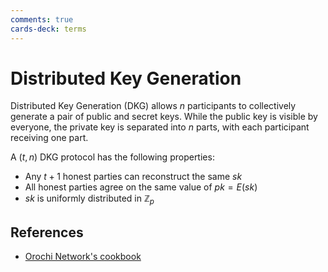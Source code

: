 ```yaml
---
comments: true
cards-deck: terms
---
```

# Distributed Key Generation []()

Distributed Key Generation (DKG) allows $n$ participants to collectively generate a pair of public and secret keys. While the public
key is visible by everyone, the private key is separated into $n$ parts, with each participant receiving one part.

A $(t, n)$ DKG protocol has the following properties:

- Any $t+1$ honest parties can reconstruct the same $sk$
- All honest parties agree on the same value of $pk = E(sk)$
- $sk$ is uniformly distributed in $\mathbb{Z}_p$

[](1724427781605)

## References

- [Orochi Network's cookbook](https://docs.orochi.network/dkg/verifiable-secret-sharing/chapter.html)

